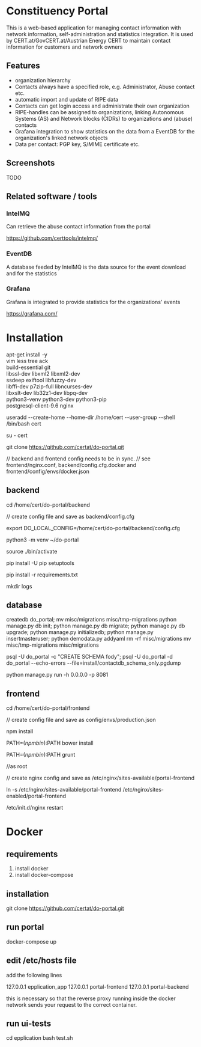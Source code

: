 # Constituency Portal

This is a web-based application for managing contact information with network information, self-administration and statistics integration.
It is used by CERT.at/GovCERT.at/Austrian Energy CERT to maintain contact information for customers and network owners

## Features

- organization hierarchy
- Contacts always have a specified role, e.g. Administrator, Abuse contact etc.
- automatic import and update of RIPE data
- Contacts can get login access and administrate their own organization
- RIPE-handles can be assigned to organizations, linking Autonomous Systems (AS) and Network blocks (CIDRs) to organizations and (abuse) contacts
- Grafana integration to show statistics on the data from a EventDB for the organization's linked network objects
- Data per contact: PGP key, S/MIME certificate etc.

## Screenshots

TODO

## Related software / tools

### IntelMQ

Can retrieve the abuse contact information from the portal

https://github.com/certtools/intelmq/

### EventDB

A database feeded by IntelMQ is the data source for the event download and for the statistics

### Grafana

Grafana is integrated to provide statistics for the organizations' events

https://grafana.com/

# Installation

apt-get install -y \
   vim less tree ack \
   build-essential git \
   libssl-dev libxml2 libxml2-dev \
   ssdeep exiftool libfuzzy-dev \
   libffi-dev p7zip-full libncurses-dev \
   libxslt-dev lib32z1-dev libpq-dev \
   python3-venv python3-dev python3-pip \
   postgresql-client-9.6 nginx

useradd --create-home --home-dir /home/cert --user-group --shell /bin/bash cert

su - cert

git clone https://github.com/certat/do-portal.git

// backend and frontend config needs to be in sync.
// see frontend/nginx.conf, backend/config.cfg.docker and frontend/config/envs/docker.json

## backend

cd /home/cert/do-portal/backend

// create config file and save as backend/config.cfg

export DO_LOCAL_CONFIG=/home/cert/do-portal/backend/config.cfg

python3 -m venv ~/do-portal

source ./bin/activate

pip install -U pip setuptools

pip install -r requirements.txt

mkdir logs

## database

createdb do_portal;
mv misc/migrations misc/tmp-migrations
python manage.py db init;
python manage.py db migrate;
python manage.py db upgrade;
python manage.py initializedb;
python manage.py insertmasteruser;
python demodata.py addyaml
rm -rf misc/migrations
mv misc/tmp-migrations misc/migrations

psql -U do_portal -c "CREATE SCHEMA fody";
psql -U do_portal -d do_portal --echo-errors --file=install/contactdb_schema_only.pgdump

python manage.py run -h 0.0.0.0 -p 8081

## frontend

cd /home/cert/do-portal/frontend

// create config file and save as config/envs/production.json

npm install

PATH=$(npm bin):$PATH bower install

PATH=$(npm bin):$PATH grunt

//as root

// create nginx config and save as /etc/nginx/sites-available/portal-frontend

ln -s /etc/nginx/sites-available/portal-frontend /etc/nginx/sites-enabled/portal-frontend

/etc/init.d/nginx restart

# Docker

## requirements
 1) install docker
 2) install docker-compose

## installation
git clone https://github.com/certat/do-portal.git

## run portal
docker-compose up

## edit /etc/hosts file

add the following lines

   127.0.0.1       epplication_app
   127.0.0.1       portal-frontend
   127.0.0.1       portal-backend

this is necessary so that the reverse proxy running inside the docker network
sends your request to the correct container.

## run ui-tests
cd epplication
bash test.sh
